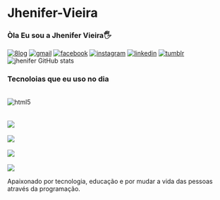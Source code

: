 # Jhenifer-Vieira

### Òla Eu sou a Jhenifer Vieira🖐 
[![8log](https://img.shields.io/badge/GitHub-100000?style=for-the-badge&logo=github&logoColor=white)](https://github.com/JheniferVieira/Jhenifer-Vieira/edit/main/README.md)
[![gmail](https://img.shields.io/badge/Gmail-D14836?style=for-the-badge&logo=gmail&logoColor=white)](jheniferpv@gmail.com)
[![facebook](https://img.shields.io/badge/Facebook-1877F2?style=for-the-badge&logo=facebook&logoColor=white)](https://www.facebook.com/)
[![instagram]( 	https://img.shields.io/badge/Instagram-E4405F?style=for-the-badge&logo=instagram&logoColor=white)](https://www.instagram.com/)
[![linkedin](https://img.shields.io/badge/LinkedIn-0077B5?style=for-the-badge&logo=linkedin&logoColor=white)](https://www.linkedin.com/in/jhenifer-vieira-064823270/)
[![tumblr](https://img.shields.io/badge/Tumblr-%2336465D.svg?&style=for-the-badge&logo=Tumblr&logoColor=white)](https://www.tumblr.com/dashboard)
![jhenifer GitHub stats](https://github-readme-stats.vercel.app/api?username=jhenifer&show_icons=true&theme=radical)

### Tecnoloias que eu uso no dia 
<div style="display:inline_block"><br/>
 <img align="center"alt="html5"src="https://img.shields.io/badge/HTML5-E34F26?style=for-the-badge&logo=html5&logoColor=white"/></div> <div style="display:inline_block"><br/>
 <img align="center""src="https://img.shields.io/badge/CSS-239120?&style=for-the-badge&logo=css3&logoColor=white"/></div><div style="display:inline_block"><br/>
 <img align="center"src="https://img.shields.io/badge/JavaScript-F7DF1E?style=for-the-badge&logo=javascript&logoColor=black"/></div><div style="display:inline_block"><br/>
 <img align="center"src="https://img.shields.io/badge/C%23-239120?style=for-the-badge&logo=c-sharp&logoColor=white"/></div><div style="display:inline_block"><br/>
 <img align="center"src="https://img.shields.io/badge/Python-3776AB?style=for-the-badge&logo=python&logoColor=white"/></div><div style="display:inline_block"><br/>
 <img align="center"src="https://img.shields.io/badge/PHP-777BB4?style=for-the-badge&logo=php&logoColor=white"/></div>

Apaixonado por tecnologia, educação e por mudar a vida das pessoas através da programação.
